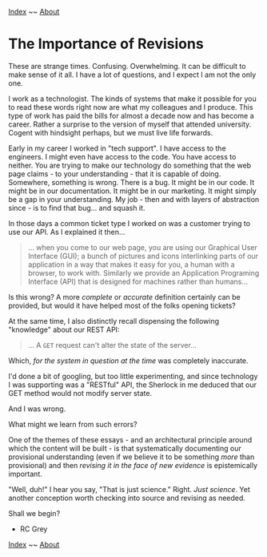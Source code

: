 [Index](https://recursivelycurious.github.io/essays/index.html) ~~ [About](https://recursivelycurious.github.io/essays/about.html)


# The Importance of Revisions

These are strange times. Confusing. Overwhelming. It can be difficult to make sense of it all. I have a lot of questions, and I expect I am not the only one.

I work as a technologist. The kinds of systems that make it possible for you to read these words right now are what my colleagues and I produce. This type of work has paid the bills for almost a decade now and has become a career. Rather a surprise to the version of myself that attended university. Cogent with hindsight perhaps, but we must live life forwards.

Early in my career I worked in "tech support". I have access to the engineers. I might even have access to the code. You have access to neither. You are trying to make our technology do something that the web page claims - to your understanding - that it is capable of doing. Somewhere, something is wrong. There is a bug. It might be in our code. It might be in our documentation. It might be in our marketing. It might simply be a gap in your understanding. My job - then and with layers of abstraction since - is to find that bug... and squash it.

In those days a common ticket type I worked on was a customer trying to use our API. As I explained it then...

> ... when you come to our web page, you are using our Graphical User Interface (GUI); a bunch of pictures and icons interlinking parts of our application in a way that makes it easy for you, a human with a browser, to work with. Similarly we provide an Application Programing Interface (API) that is designed for machines rather than humans...

Is this wrong? A more _complete_ or _accurate_ definition certainly can be provided, but would it have helped most of the folks opening tickets?

At the same time, I also distinctly recall dispensing the following "knowledge" about our REST API:

> ... A `GET` request can't alter the state of the server...

Which, _for the system in question at the time_ was completely inaccurate. 

I'd done a bit of googling, but too little experimenting, and since technology I was supporting was a "RESTful" API, the Sherlock in me deduced that our GET method would not modify server state.

And I was wrong. 

What might we learn from such errors?

One of the themes of these essays - and an architectural principle around which the content will be built - is that systematically documenting our provisional understanding (even if we believe it to be something _more_ than provisional) and then _revising it in the face of new evidence_ is epistemically important.

"Well, duh!" I hear you say, "That is just science." Right. _Just science_. Yet another conception worth checking into source and revising as needed.

Shall we begin?

- RC Grey

[Index](https://recursivelycurious.github.io/essays/index.html) ~~ [About](https://recursivelycurious.github.io/essays/about.html)
